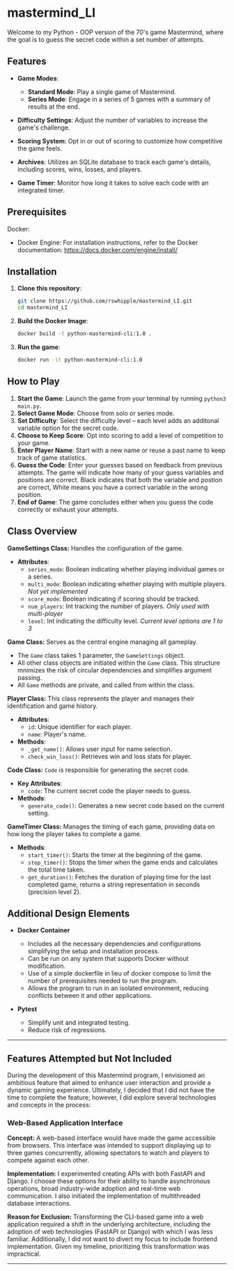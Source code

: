 # mastermind_LI
Welcome to my Python - OOP version of the 70's game Mastermind, where the goal is to guess the secret code within a set number of attempts.

## Features

- **Game Modes**:
  - **Standard Mode**: Play a single game of Mastermind.
  - **Series Mode**: Engage in a series of 5 games with a summary of results at the end.

- **Difficulty Settings**: Adjust the number of variables to increase the game's challenge.

- **Scoring System**: Opt in or out of scoring to customize how competitive the game feels.

- **Archives**: Utilizes an SQLite database to track each game's details, including scores, wins, losses, and players.

- **Game Timer**: Monitor how long it takes to solve each code with an integrated timer.

## Prerequisites

Docker:

- Docker Engine: For installation instructions, refer to the Docker documentation: https://docs.docker.com/engine/install/


## Installation

1. **Clone this repository**:
   ```bash
   git clone https://github.com/rswhipple/mastermind_LI.git
   cd mastermind_LI
    ```
2. **Build the Docker Image**:
   ```bash
   docker build -t python-mastermind-cli:1.0 .
    ```
3. **Run the game**:
   ```bash
   docker run -it python-mastermind-cli:1.0
   ```


## How to Play

1. **Start the Game**: Launch the game from your terminal by running `python3 main.py`.
2. **Select Game Mode**: Choose from solo or series mode.
3. **Set Difficulty**: Select the difficulty level – each level adds an additonal variable option for the secret code.
4. **Choose to Keep Score**: Opt into scoring to add a level of competition to your game.
5. **Enter Player Name**: Start with a new name or reuse a past name to keep track of game statistics.
4. **Guess the Code**: Enter your guesses based on feedback from previous attempts. The game will indicate how many of your guess variables and positions are correct. Black indicates that both the variable and postion are correct, White means you have a correct variable in the wrong position.
5. **End of Game**: The game concludes either when you guess the code correctly or exhaust your attempts. 

## Class Overview

**GameSettings Class:** 
Handles the configuration of the game.
- **Attributes**:
  - `series_mode`: Boolean indicating whether playing individual games or a series.
  - `multi_mode`: Boolean indicating whether playing with multiple players. *Not yet implemented*
  - `score_mode`: Boolean indicating if scoring should be tracked.
  - `num_players`: Int tracking the number of players. *Only used with multi-player*
  - `level`: Int indicating the difficulty level. *Current level options are 1 to 3*

**Game Class:** 
Serves as the central engine managing all gameplay. 
- The `Game` class takes 1 parameter, the `GameSettings` object. 
- All other class objects are initiated within the `Game` class. This structure mnimizes the risk of circular dependencies and simplifies argument passing. 
- All `Game` methods are private, and called from within the class.

**Player Class:** This class represents the player and manages their identification and game history.

- **Attributes**:
  - `id`: Unique identifier for each player.
  - `name`: Player's name.
- **Methods**:
  - `_get_name()`: Allows user input for name selection.
  - `check_win_loss()`: Retrieves win and loss stats for player.

**Code Class:**
`Code` is responsible for generating the secret code.

- **Key Attributes**:
  - `code`: The current secret code the player needs to guess.
- **Methods**:
  - `generate_code()`: Generates a new secret code based on the current setting.

**GameTimer Class:**
Manages the timing of each game, providing data on how long the player takes to complete a game.

- **Methods**:
  - `start_timer()`: Starts the timer at the beginning of the game.
  - `stop_timer()`: Stops the timer when the game ends and calculates the total time taken.
  - `get_duration()`: Fetches the duration of playing time for the last completed game, returns a string representation in seconds (precision level 2).

## Additional Design Elements

- **Docker Container** 
   - Includes all the necessary dependencies and configurations simplifying the setup and installation process.
   - Can be run on any system that supports Docker without modification.
   - Use of a simple dockerfile in lieu of docker compose to limit the number of prerequisites needed to run the program.
   - Allows the program to run in an isolated environment, reducing conflicts between it and other applications.

- **Pytest** 
   - Simplify unit and integrated testing.
   - Reduce risk of regressions.

---

## Features Attempted but Not Included

During the development of this Mastermind program, I envisioned an ambitious feature that aimed to enhance user interaction and provide a dynamic gaming experience. Ultimately, I decided that I did not have the time to complete the feature; however, I did explore several technologies and concepts in the process:

### Web-Based Application Interface

**Concept:**
A web-based interface would have made the game accessible from browsers. This interface was intended to support displaying up to three games concurrently, allowing spectators to watch and players to compete against each other.

**Implementation:**
I experimented creating APIs with both FastAPI and Django. I choose these options for their ability to handle asynchronous operations, broad industry-wide adoption and real-time web communication. I also initiated the implementation of multithreaded database interactions.

**Reason for Exclusion:**
Transforming the CLI-based game into a web application required a shift in the underlying architecture, including the adoption of web technologies (FastAPI or Django) with which I was less familiar. Additionally, I did not want to divert my focus to include frontend implementation. Given my timeline, prioritizing this transformation was impractical.

---